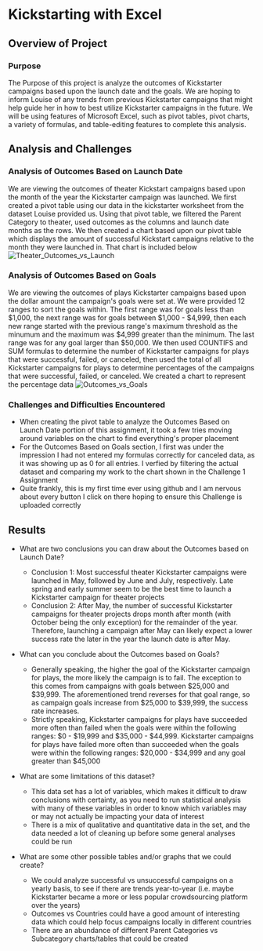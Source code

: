 # Kickstarting with Excel

## Overview of Project

### Purpose
The Purpose of this project is analyze the outcomes of Kickstarter campaigns based upon the launch date and the goals. We are hoping to inform Louise of any trends from previous Kickstarter campaigns that might help guide her in how to best utilize Kickstarter campaigns in the future. We will be using features of Microsoft Excel, such as pivot tables, pivot charts, a variety of formulas, and table-editing features to complete this analysis.

## Analysis and Challenges

### Analysis of Outcomes Based on Launch Date
We are viewing the outcomes of theater Kickstart campaigns based upon the month of the year the Kickstarter campaign was launched. We first created a pivot table using our data in the kickstarter worksheet from the dataset Louise provided us. Using that pivot table, we filtered the Parent Category to theater, used outcomes as the columns and launch date months as the rows. We then created a chart based upon our pivot table which displays the amount of successful Kickstart campaigns relative to the month they were launched in. That chart is included below
![Theater_Outcomes_vs_Launch](https://user-images.githubusercontent.com/96350388/147893802-1b126bc6-d480-4980-bbd0-ca4491bfef82.png)

### Analysis of Outcomes Based on Goals
We are viewing the outcomes of plays Kickstarter campaigns based upon the dollar amount the campaign's goals were set at. We were provided 12 ranges to sort the goals within. The first range was for goals less than $1,000, the next range was for goals between $1,000 - $4,999, then each new range started with the previous range's maximum threshold as the minumum and the maximum was $4,999 greater than the minimum. The last range was for any goal larger than $50,000. We then used COUNTIFS and SUM formulas to determine the number of Kickstarter campaigns for plays that were successful, failed, or canceled, then used the total of all Kickstarter campaigns for plays to determine percentages of the campaigns that were successful, failed, or canceled. We created a chart to represent the percentage data
![Outcomes_vs_Goals](https://user-images.githubusercontent.com/96350388/147893792-ebed19e6-921b-4a26-9a0f-fa355eb1a61f.png)

### Challenges and Difficulties Encountered
   - When creating the pivot table to analyze the Outcomes Based on Launch Date portion of this assignment, it took a few tries moving around variables on the chart to find everything's proper placement
   - For the Outcomes Based on Goals section, I first was under the impression I had not entered my formulas correctly for canceled data, as it was showing up as 0 for all entries. I verfied by filtering the actual dataset and comparing my work to the chart shown in the Challenge 1 Assignment
   - Quite frankly, this is my first time ever using github and I am nervous about every button I click on there hoping to ensure this Challenge is uploaded correctly

## Results

- What are two conclusions you can draw about the Outcomes based on Launch Date?
    - Conclusion 1: Most successful theater Kickstarter campaigns were launched in May, followed by June and July, respectively. Late spring and early summer seem to be the best time to launch a Kickstarter campaign for theater projects
    - Conclusion 2: After May, the number of successful Kickstarter campaigns for theater projects drops month after month (with October being the only exception) for the remainder of the year. Therefore, launching a campaign after May can likely expect a lower success rate the later in the year the launch date is after May.

- What can you conclude about the Outcomes based on Goals?
    - Generally speaking, the higher the goal of the Kickstarter campaign for plays, the more likely the campaign is to fail. The exception to this comes from campaigns with goals between $25,000 and $39,999. The aforementioned trend reverses for that goal range, so as campaign goals increase from $25,000 to $39,999, the success rate increases.
    - Strictly speaking, Kickstarter campaigns for plays have succeeded more often than failed when the goals were within the following ranges: $0 - $19,999 and $35,000 - $44,999. Kickstarter campaigns for plays have failed more often than succeeded when the goals were within the following ranges: $20,000 - $34,999 and any goal greater than $45,000 

- What are some limitations of this dataset?
    - This data set has a lot of variables, which makes it difficult to draw conclusions with certainty, as you need to run statistical analysis with many of these variables in order to know which variables may or may not actually be impacting your data of interest
    - There is a mix of qualitative and quantitative data in the set, and the data needed a lot of cleaning up before some general analyses could be run

- What are some other possible tables and/or graphs that we could create?
    - We could analyze successful vs unsuccessful campaigns on a yearly basis, to see if there are trends year-to-year (i.e. maybe Kickstarter became a more or less popular crowdsourcing platform over the years)
    - Outcomes vs Countries could have a good amount of interesting data which could help focus campaigns locally in different countries
    - There are an abundance of different Parent Categories vs Subcategory charts/tables that could be created
